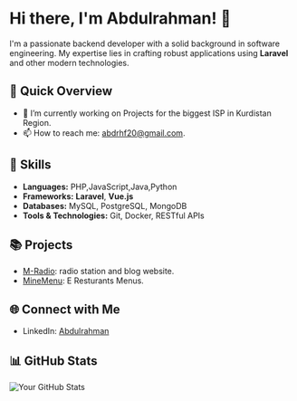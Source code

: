 # Hi there, I'm Abdulrahman! 👋

I'm a passionate backend developer with a solid background in software engineering. My expertise lies in crafting robust applications using **Laravel** and other modern technologies. 

## 🚀 Quick Overview

- 🔭 I’m currently working on Projects for the biggest ISP in Kurdistan Region.
- 📫 How to reach me: abdrhf20@gmail.com.

## 💼 Skills

- **Languages:** PHP,JavaScript,Java,Python
- **Frameworks:** **Laravel**, **Vue.js**
- **Databases:** MySQL, PostgreSQL, MongoDB
- **Tools & Technologies:** Git, Docker, RESTful APIs


## 📚 Projects

- [M-Radio](https://www.mradioiraq.com): radio station and blog website.
- [MineMenu](https://minemenu.com): E Resturants Menus.

## 🌐 Connect with Me

- LinkedIn: [Abdulrahman](https://www.linkedin.com/in/abdulrahman-alwani-22847a203/)


## 📊 GitHub Stats

![Your GitHub Stats](https://github-readme-stats.vercel.app/api?username=RH2O&show_icons=true&theme=radical)